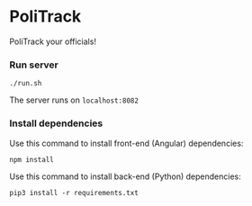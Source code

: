 # PoliTrack

PoliTrack your officials!

### Run server
```
./run.sh
```
The server runs on `localhost:8082`


### Install dependencies
Use this command to install front-end (Angular) dependencies:
```
npm install
```
Use this command to install back-end (Python) dependencies:
```
pip3 install -r requirements.txt
```

